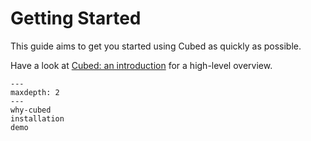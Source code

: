 # Getting Started

This guide aims to get you started using Cubed as quickly as possible.

Have a look at [Cubed: an introduction](https://cubed-dev.github.io/cubed/cubed-intro.slides.html) for a high-level overview.

```{toctree}
---
maxdepth: 2
---
why-cubed
installation
demo
```
